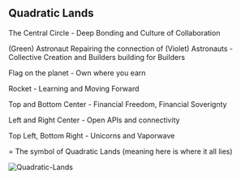 ## Quadratic Lands

The Central Circle - Deep Bonding and Culture of Collaboration

(Green) Astronaut Repairing the connection of (Violet) Astronauts - Collective Creation and Builders building for Builders

Flag on the planet - Own where you earn

Rocket - Learning and Moving Forward

Top and Bottom Center - Financial Freedom, Financial Soverignty

Left and Right Center - Open APIs and connectivity

Top Left, Bottom Right - Unicorns and Vaporwave

= The symbol of Quadratic Lands (meaning here is where it all lies)

![Quadratic-Lands](./Gitcoin.jpg)
